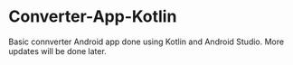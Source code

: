 # Converter-App-Kotlin
Basic connverter Android app done using Kotlin and Android Studio. More updates will be done later.
